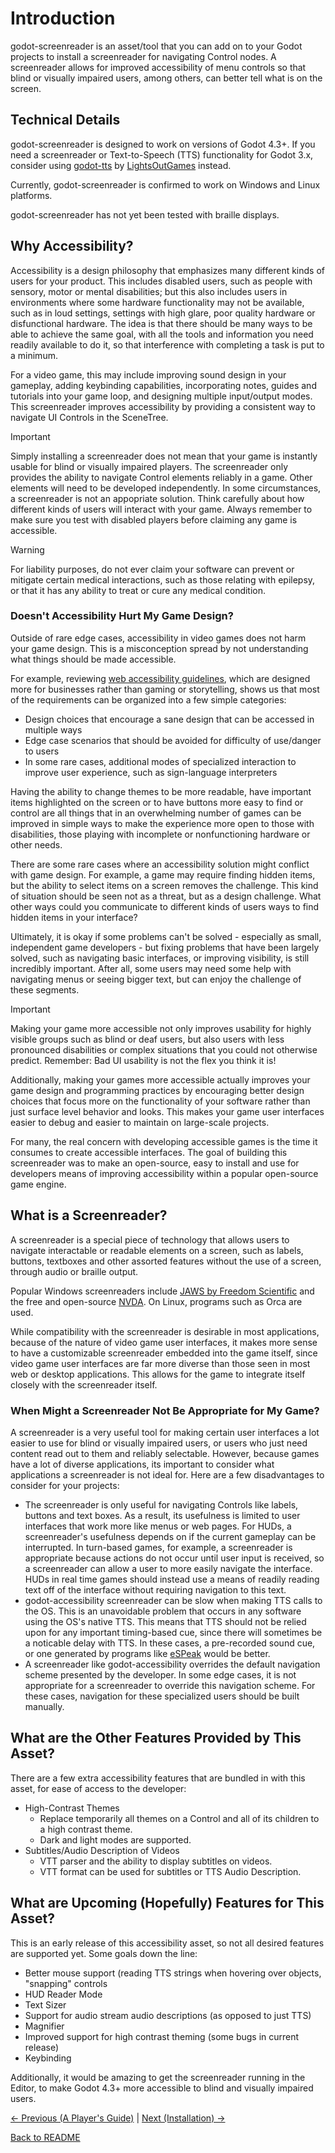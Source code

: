 # Introduction

godot-screenreader is an asset/tool that you can add on to your Godot projects to install a screenreader for navigating Control nodes. A screenreader allows for improved accessibility of menu controls so that blind or visually impaired users, among others, can better tell what is on the screen.

## Technical Details

godot-screenreader is designed to work on versions of Godot 4.3+. If you need a screenreader or Text-to-Speech (TTS) functionality for Godot 3.x, consider using [godot-tts](https://github.com/lightsoutgames/godot-tts) by [LightsOutGames](https://www.lightsout.games/) instead.

Currently, godot-screenreader is confirmed to work on Windows and Linux platforms.

godot-screenreader has not yet been tested with braille displays. 

## Why Accessibility?

Accessibility is a design philosophy that emphasizes many different kinds of users for your product. This includes disabled users, such as people with sensory, motor or mental disabilities; but this also includes users in environments where some hardware functionality may not be available, such as in loud settings, settings with high glare, poor quality hardware or disfunctional hardware. The idea is that there should be many ways to be able to achieve the same goal, with all the tools and information you need readily available to do it, so that interference with completing a task is put to a minimum.

For a video game, this may include improving sound design in your gameplay, adding keybinding capabilities, incorporating notes, guides and tutorials into your game loop, and designing multiple input/output modes. This screenreader improves accessibility by providing a consistent way to navigate UI Controls in the SceneTree.

> [!IMPORTANT]  
> Simply installing a screenreader does not mean that your game is instantly usable for blind or visually impaired players. The screenreader only provides the ability to navigate Control elements reliably in a game. Other elements will need to be developed independently. In some circumstances, a screenreader is not an appopriate solution. Think carefully about how different kinds of users will interact with your game. Always remember to make sure you test with disabled players before claiming any game is accessible.

> [!WARNING]  
> For liability purposes, do not ever claim your software can prevent or mitigate certain medical interactions, such as those relating with epilepsy, or that it has any ability to treat or cure any medical condition.

### Doesn't Accessibility Hurt My Game Design?

Outside of rare edge cases, accessibility in video games does not harm your game design. This is a misconception spread by not understanding what things should be made accessible. 

For example, reviewing [web accessibility guidelines](https://www.w3.org/TR/WCAG22/), which are designed more for businesses rather than gaming or storytelling, shows us that most of the requirements can be organized into a few simple categories:
- Design choices that encourage a sane design that can be accessed in multiple ways
- Edge case scenarios that should be avoided for difficulty of use/danger to users
- In some rare cases, additional modes of specialized interaction to improve user experience, such as sign-language interpreters

Having the ability to change themes to be more readable, have important items highlighted on the screen or to have buttons more easy to find or control are all things that in an overwhelming number of games can be improved in simple ways to make the experience more open to those with disabilities, those playing with incomplete or nonfunctioning hardware or other needs.

There are some rare cases where an accessibility solution might conflict with game design. For example, a game may require finding hidden items, but the ability to select items on a screen removes the challenge. This kind of situation should be seen not as a threat, but as a design challenge. What other ways could you communicate to different kinds of users ways to find hidden items in your interface?

Ultimately, it is okay if some problems can't be solved - especially as small, independent game developers - but fixing problems that have been largely solved, such as navigating basic interfaces, or improving visibility, is still incredibly important. After all, some users may need some help with navigating menus or seeing bigger text, but can enjoy the challenge of these segments.

> [!IMPORTANT]  
> Making your game more accessible not only improves usability for highly visible groups such as blind or deaf users, but also users with less pronounced disabilities or complex situations that you could not otherwise predict. Remember: Bad UI usability is not the flex you think it is!

Additionally, making your games more accessible actually improves your game design and programming practices by encouraging better design choices that focus more on the functionality of your software rather than just surface level behavior and looks. This makes your game user interfaces easier to debug and easier to maintain on large-scale projects.

For many, the real concern with developing accessible games is the time it consumes to create accessible interfaces. The goal of building this screenreader was to make an open-source, easy to install and use for developers means of improving accessibility within a popular open-source game engine.

## What is a Screenreader?

A screenreader is a special piece of technology that allows users to navigate interactable or readable elements on a screen, such as labels, buttons, textboxes and other assorted features without the use of a screen, through audio or braille output.

Popular Windows screenreaders include [JAWS by Freedom Scientific](https://www.freedomscientific.com/products/software/jaws/) and the free and open-source [NVDA](https://www.nvaccess.org/download/). On Linux, programs such as Orca are used.

While compatibility with the screenreader is desirable in most applications, because of the nature of video game user interfaces, it makes more sense to have a customizable screenreader embedded into the game itself, since video game user interfaces are far more diverse than those seen in most web or desktop applications. This allows for the game to integrate itself closely with the screenreader itself.

### When Might a Screenreader Not Be Appropriate for My Game?

A screenreader is a very useful tool for making certain user interfaces a lot easier to use for blind or visually impaired users, or users who just need content read out to them and reliably selectable. However, because games have a lot of diverse applications, its important to consider what applications a screenreader is not ideal for. Here are a few disadvantages to consider for your projects:

- The screenreader is only useful for navigating Controls like labels, buttons and text boxes. As a result, its usefulness is limited to user interfaces that work more like menus or web pages. For HUDs, a screenreader's usefulness depends on if the current gameplay can be interrupted. In turn-based games, for example, a screenreader is appropriate because actions do not occur until user input is received, so a screenreader can allow a user to more easily navigate the interface. HUDs in real time games should instead use a means of readily reading text off of the interface without requiring navigation to this text.
- godot-accessibility screenreader can be slow when making TTS calls to the OS. This is an unavoidable problem that occurs in any software using the OS's native TTS. This means that TTS should not be relied upon for any important timing-based cue, since there will sometimes be a noticable delay with TTS. In these cases, a pre-recorded sound cue, or one generated by programs like [eSPeak](https://espeak.sourceforge.net/) would be better.
- A screenreader like godot-accessibility overrides the default navigation scheme presented by the developer. In some edge cases, it is not appropriate for a screenreader to override this navigation scheme. For these cases, navigation for these specialized users should be built manually.

## What are the Other Features Provided by This Asset?

There are a few extra accessibility features that are bundled in with this asset, for ease of access to the developer:

- High-Contrast Themes
    - Replace temporarily all themes on a Control and all of its children to a high contrast theme.
    - Dark and light modes are supported.
- Subtitles/Audio Description of Videos
    - VTT parser and the ability to display subtitles on videos.
    - VTT format can be used for subtitles or TTS Audio Description.
    
## What are Upcoming (Hopefully) Features for This Asset?

This is an early release of this accessibility asset, so not all desired features are supported yet. Some goals down the line:

- Better mouse support (reading TTS strings when hovering over objects, "snapping" controls
- HUD Reader Mode
- Text Sizer
- Support for audio stream audio descriptions (as opposed to just TTS)
- Magnifier
- Improved support for high contrast theming (some bugs in current release)
- Keybinding

Additionally, it would be amazing to get the screenreader running in the Editor, to make Godot 4.3+ more accessible to blind and visually impaired users.

[<- Previous (A Player's Guide)](playerguide.md)
 | [Next (Installation) ->](installation.md)

[Back to README](../../README.md)
